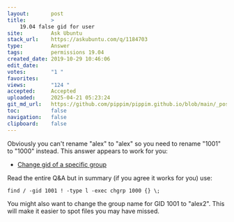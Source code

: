 ```yaml
---
layout:       post
title:        >
    19.04 false gid for user
site:         Ask Ubuntu
stack_url:    https://askubuntu.com/q/1184703
type:         Answer
tags:         permissions 19.04
created_date: 2019-10-29 10:46:06
edit_date:    
votes:        "1 "
favorites:    
views:        "124 "
accepted:     Accepted
uploaded:     2025-04-21 05:23:24
git_md_url:   https://github.com/pippim/pippim.github.io/blob/main/_posts/2019/2019-10-29-19.04-false-gid-for-user.md
toc:          false
navigation:   false
clipboard:    false
---
```


Obviously you can't rename "alex" to "alex" so you need to rename "1001" to "1000" instead. This answer appears to work for you:

- [Change gid of a specific group](https://unix.stackexchange.com/a/33874/200094)

Read the entire Q&A but in summary (if you agree it works for you) use:

``` 
find / -gid 1001 ! -type l -exec chgrp 1000 {} \;
```

You might also want to change the group name for GID 1001 to "alex2". This will make it easier to spot files you may have missed.
